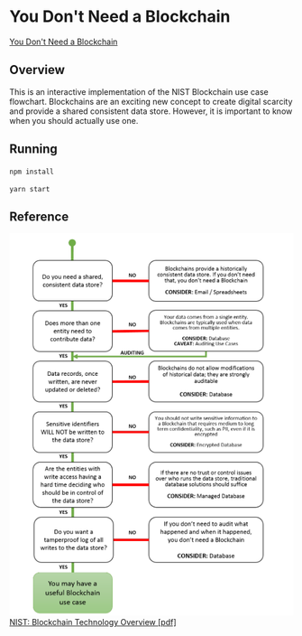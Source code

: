 # You Don't Need a Blockchain
[You Don't Need a Blockchain](http://www.youdontneedablockchain.com)
## Overview
This is an interactive implementation of the NIST Blockchain use case flowchart. Blockchains are an exciting new concept to create digital scarcity and provide a shared consistent data store. However, it is important to know when you should actually use one.
## Running
`npm install`

`yarn start`
## Reference
![NIST Blockchain use cases](https://raw.githubusercontent.com/BruceMacD/You-Dont-Need-A-Blockchain/master/images/NIST-Blockchain-Flowchart.png "NIST Blockchain use cases")  
[NIST: Blockchain Technology Overview [pdf]](https://nvlpubs.nist.gov/nistpubs/ir/2018/NIST.IR.8202.pdf)
